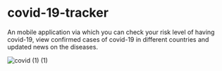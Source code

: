 # covid-19-tracker
An mobile application via which you can check your risk level of having covid-19, view confirmed cases of covid-19 in different countries 
and updated news on the diseases.

![covid (1) (1)](https://user-images.githubusercontent.com/79096562/146999436-89fedc56-04e2-4144-a14d-e65cc2499aad.gif)

